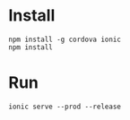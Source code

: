 # Install
```
npm install -g cordova ionic
npm install
```

# Run
```
ionic serve --prod --release
```